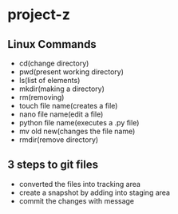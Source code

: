 # project-z
## Linux Commands
- cd(change directory)
- pwd(present working directory)
- ls(list of elements)
- mkdir(making a directory)
- rm(removing)
- touch file name(creates a file)
- nano file name(edit a file)
- python file name(executes a .py file)
- mv old new(changes the file name)
 - rmdir(remove directory)
## 3 steps to git files
- converted the files into tracking area
- create a snapshot by adding into staging area
- commit the changes with message
